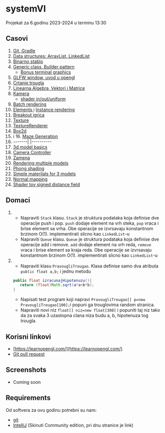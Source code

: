 # systemVI
Projekat za 6.godinu 2023-2024 u terminu 13:30

## Casovi
1. [Git, Gradle](GitGradle.md)
2. [Data structures: ArrayList, LinkedList](src/com/systemvi/examples/datastructures/Lists.md)
3. [Binarno stablo](src/com/systemvi/examples/datastructures/Tree.md)
4. [Generic class, Builder pattern](src/com/systemvi/examples/datastructures/GenericBuilder.md)
   + [Bonus terminal graphics](docs/Lanterna.md)
5. [GLFW window, uvod u opengl](docs/openglwindow/window.md)
6. [Crtanje trougla](docs/openglwindow/triangle.md)
7. [Linearna Algebra, Vektori i Matrice](docs/vektori/vektori.md)
8. [Kamera](docs/kamera/kamera.md)
   + [shader in/out/uniform](docs/shader/shader.md)
9. [Batch rendering](docs/optimizacijeRenderovanja/batch.md)
10. [Elements ](docs/optimizacijeRenderovanja/elements.md)i [Instance rendering](docs/optimizacijeRenderovanja/instance.md)
11. [Breakout igrica](docs/breakout.md)
12. [Texture](docs/textures/texture.md)
13. [TextureRenderer](docs/textures/textureRenderer.md)
14. [Box2d](docs/physics/box2d.md)
15. i 16. [Maze Generation](docs/mazeGeneration.md)
16. -------| |----------
17. [3d model basics](docs/test3d/3dmodelBasics.md)
18. [Camera Controller](docs/test3d/cameraController.md)
19. [Zamena](docs/zamena.md)
20. [Rendering multiple models](docs/test3d/instancing.md)
21. [Phong shading](docs/test3d/phongShading.md)
22. [Simple materilals for 3 models](docs/test3d/material.md)
23. [Normal mapping](docs/test3d/normalMapping.md)
24. [Shader toy signed distance field](docs/shaderToy/introSDF.md)
## Domaci
1. + Napraviti `Stack` klasu. `Stack` je struktura podataka koja definise dve operacije 
push i pop. `push` dodaje element na vrh steka, `pop` vraca i brise element sa vrha. Obe operacije
se izvrsavaju konstantnom brzinom O(1). implementirati slicno kao `LinkedList`-u
   +  Napraviti `Queue` klasu. `Queue` je struktura podataka koja definise dve operacije
   add i remove. `add` dodaje element na vrh reda, `remove` vraca i brise element sa kraja reda. Obe operacije
   se izvrsavaju konstantnom brzinom O(1). implementirati slicno kao `LinkedList`-u
1. + Napraviti klasu `PravougliTrougao`. Klasa definise samo dva atributa `public float a,b;`
   i jednu metodu 
   ```java 
   public float izracunajHipotenuzu(){
      return (float)Math.sqrt(a*a+b*b);
   }
   ```
   + Napisati test program koji napravi `PravougliTrougao[] p=new PravougliTrougao[100];`i popuni ga trouglovima random stranica.
   + Napraviti novi niz `float[] niz=new float[300]` i popuniti taj niz tako da za svaka 3 uzastopna clana niza budu a, b, hipotenuza tog trougla.
## Korisni linkovi
+ [https://learnopengl.com/](https://learnopengl.com/)
+ [Git pull request](https://opensource.com/article/19/7/create-pull-request-github)
## Screenshots
+ Coming soon

## Requirements
Od softvera za ovu godinu potrebni su nam:
+ [git](https://git-scm.com/)
+ [IntelliJ](https://www.jetbrains.com/idea/download) (Skinuti Community edition, pri dnu stranice je link)

